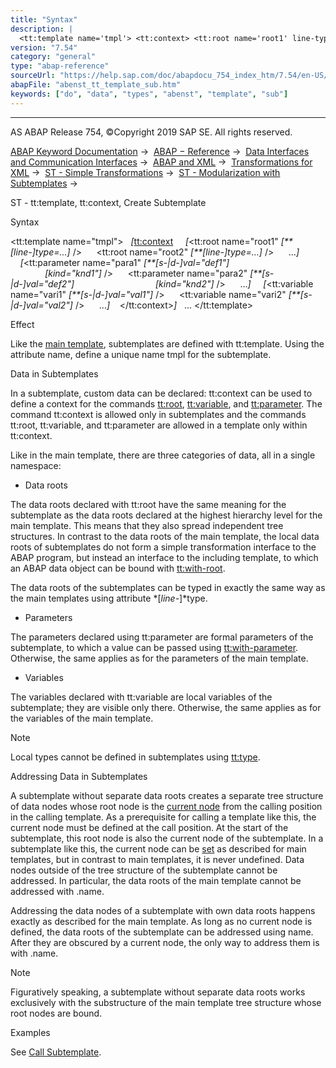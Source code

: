 ```yaml
---
title: "Syntax"
description: |
  <tt:template name='tmpl'> <tt:context> <tt:root name='root1' line-type=... /> <tt:root name='root2' line-type=... /> ... <tt:parameter name='para1' s-d-val='def1' kind='knd1' /> <tt:parameter name='para2' s-d-v
version: "7.54"
category: "general"
type: "abap-reference"
sourceUrl: "https://help.sap.com/doc/abapdocu_754_index_htm/7.54/en-US/abenst_tt_template_sub.htm"
abapFile: "abenst_tt_template_sub.htm"
keywords: ["do", "data", "types", "abenst", "template", "sub"]
---
```


* * *

AS ABAP Release 754, ©Copyright 2019 SAP SE. All rights reserved.

[ABAP Keyword Documentation](https://help.sap.com/doc/abapdocu_754_index_htm/7.54/en-US/abenabap.htm) →  [ABAP − Reference](https://help.sap.com/doc/abapdocu_754_index_htm/7.54/en-US/abenabap_reference.htm) →  [Data Interfaces and Communication Interfaces](https://help.sap.com/doc/abapdocu_754_index_htm/7.54/en-US/abenabap_data_communication.htm) →  [ABAP and XML](https://help.sap.com/doc/abapdocu_754_index_htm/7.54/en-US/abenabap_xml.htm) →  [Transformations for XML](https://help.sap.com/doc/abapdocu_754_index_htm/7.54/en-US/abenabap_xml_trafos.htm) →  [ST - Simple Transformations](https://help.sap.com/doc/abapdocu_754_index_htm/7.54/en-US/abenabap_st.htm) →  [ST - Modularization with Subtemplates](https://help.sap.com/doc/abapdocu_754_index_htm/7.54/en-US/abenst_modularization.htm) → 

ST - tt:template, tt:context, Create Subtemplate

Syntax

<tt:template name="tmpl">
  *\[*<tt:context>
    *\[*<tt:root name="root1" *\[**\[*line-*\]*type=...*\]* />
     <tt:root name="root2" *\[**\[*line-*\]*type=...*\]* />
     ...*\]*
    *\[*<tt:parameter name="para1" *\[**\[*s-*|*d-*\]*val="def1"*\]*
                                *\[*kind="knd1"*\]* />
     <tt:parameter name="para2" *\[**\[*s-*|*d-*\]*val="def2"*\]*
                                *\[*kind="knd2"*\]* />
     ...*\]*
    *\[*<tt:variable name="vari1" *\[**\[*s-*|*d-*\]*val="val1"*\]* />
     <tt:variable name="vari2" *\[**\[*s-*|*d-*\]*val="val2"*\]* />
     ...*\]*
   </tt:context>*\]*
  ...
</tt:template>

Effect

Like the [main template](https://help.sap.com/doc/abapdocu_754_index_htm/7.54/en-US/abenst_tt_template_main.htm), subtemplates are defined with tt:template. Using the attribute name, define a unique name tmpl for the subtemplate.

Data in Subtemplates

In a subtemplate, custom data can be declared: tt:context can be used to define a context for the commands [tt:root](https://help.sap.com/doc/abapdocu_754_index_htm/7.54/en-US/abenst_tt_root.htm), [tt:variable](https://help.sap.com/doc/abapdocu_754_index_htm/7.54/en-US/abenst_tt_variable.htm), and [tt:parameter](https://help.sap.com/doc/abapdocu_754_index_htm/7.54/en-US/abenst_tt_parameter.htm). The command tt:context is allowed only in subtemplates and the commands tt:root, tt:variable, and tt:parameter are allowed in a template only within tt:context.

Like in the main template, there are three categories of data, all in a single namespace:

-   Data roots

The data roots declared with tt:root have the same meaning for the subtemplate as the data roots declared at the highest hierarchy level for the main template. This means that they also spread independent tree structures. In contrast to the data roots of the main template, the local data roots of subtemplates do not form a simple transformation interface to the ABAP program, but instead an interface to the including template, to which an ABAP data object can be bound with [tt:with-root](https://help.sap.com/doc/abapdocu_754_index_htm/7.54/en-US/abenst_tt_apply.htm).

The data roots of the subtemplates can be typed in exactly the same way as the main templates using attribute *\[*line-*\]*type.

-   Parameters

The parameters declared using tt:parameter are formal parameters of the subtemplate, to which a value can be passed using [tt:with-parameter](https://help.sap.com/doc/abapdocu_754_index_htm/7.54/en-US/abenst_tt_apply.htm). Otherwise, the same applies as for the parameters of the main template.

-   Variables

The variables declared with tt:variable are local variables of the subtemplate; they are visible only there. Otherwise, the same applies as for the variables of the main template.

Note

Local types cannot be defined in subtemplates using [tt:type](https://help.sap.com/doc/abapdocu_754_index_htm/7.54/en-US/abenst_tt_type.htm).

Addressing Data in Subtemplates

A subtemplate without separate data roots creates a separate tree structure of data nodes whose root node is the [current node](https://help.sap.com/doc/abapdocu_754_index_htm/7.54/en-US/abenst_tt_ref.htm) from the calling position in the calling template. As a prerequisite for calling a template like this, the current node must be defined at the call position. At the start of the subtemplate, this root node is also the current node of the subtemplate. In a subtemplate like this, the current node can be [set](https://help.sap.com/doc/abapdocu_754_index_htm/7.54/en-US/abenst_tt_ref.htm) as described for main templates, but in contrast to main templates, it is never undefined. Data nodes outside of the tree structure of the subtemplate cannot be addressed. In particular, the data roots of the main template cannot be addressed with .name.

Addressing the data nodes of a subtemplate with own data roots happens exactly as described for the main template. As long as no current node is defined, the data roots of the subtemplate can be addressed using name. After they are obscured by a current node, the only way to address them is with .name.

Note

Figuratively speaking, a subtemplate without separate data roots works exclusively with the substructure of the main template tree structure whose root nodes are bound.

Examples

See [Call Subtemplate](https://help.sap.com/doc/abapdocu_754_index_htm/7.54/en-US/abenst_tt_apply.htm).